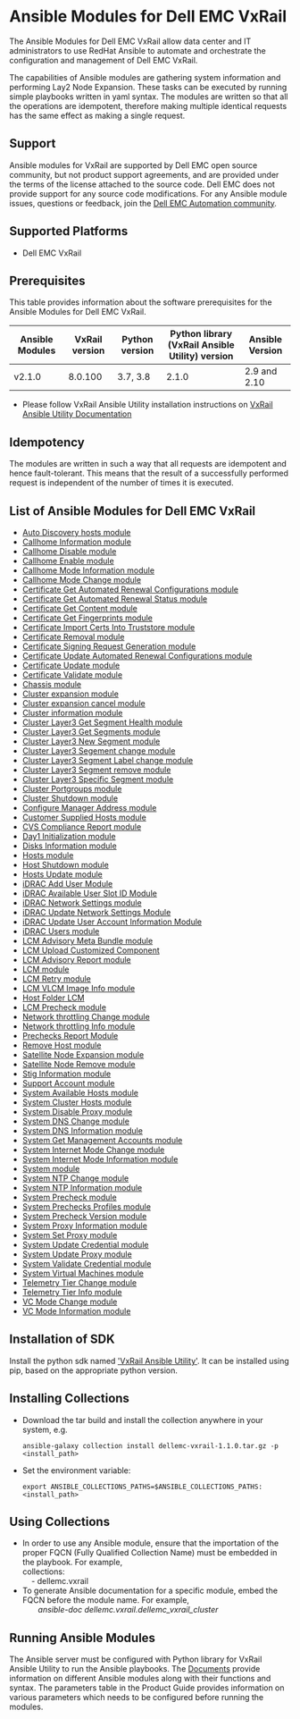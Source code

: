 # Ansible Modules for Dell EMC VxRail

The Ansible Modules for Dell EMC VxRail allow data center and IT administrators to use RedHat Ansible to automate and orchestrate the configuration and management of Dell EMC VxRail.

The capabilities of Ansible modules are gathering system information and performing Lay2 Node Expansion. These tasks can be executed by running simple playbooks written in yaml syntax. The modules are written so that all the operations are idempotent, therefore making multiple identical requests has the same effect as making a single request.

## Support
Ansible modules for VxRail are supported by Dell EMC open source community, but not product support agreements, and are provided under the terms of the license attached to the source code. Dell EMC does not provide support for any source code modifications. For any Ansible module issues, questions or feedback, join the [Dell EMC Automation community]( https://www.dell.com/community/Automation/bd-p/Automation ).

## Supported Platforms
  * Dell EMC VxRail

## Prerequisites
This table provides information about the software prerequisites for the Ansible Modules for Dell EMC VxRail.

| **Ansible Modules** | **VxRail version** | **Python version** | **Python library (VxRail Ansible Utility) version** | **Ansible Version** |
|---------------------|----------------|--------------------|----------------------------|-------------|
| v2.1.0 | 8.0.100 | 3.7, 3.8 | 2.1.0 | 2.9 and 2.10 |

  * Please follow VxRail Ansible Utility installation instructions on [VxRail Ansible Utility Documentation](https://github.com/dell/ansible-vxrail-utility)

## Idempotency
The modules are written in such a way that all requests are idempotent and hence fault-tolerant. This means that the result of a successfully performed request is independent of the number of times it is executed.

## List of Ansible Modules for Dell EMC VxRail
  * [Auto Discovery hosts module](./docs/Day1%20Auto%20Discovery%20Host%20Module.md)
  * [Callhome Information module](./docs/Callhome%20Information%20Module.md)
  * [Callhome Disable module](./docs/Callhome%20Disable%20Module.md)
  * [Callhome Enable module](./docs/Callhome%20Enable%20Module.md)
  * [Callhome Mode Information module](./docs/Callhome%20Mode%20Information%20Module.md)
  * [Callhome Mode Change module](./docs/Callhome%20Mode%20Change%20Module.md)
  * [Certificate Get Automated Renewal Configurations module](./docs/Certificate%20Get%20Automated%20Renewal%20Configurations%20Module.md)
  * [Certificate Get Automated Renewal Status module](./docs/Certificate%20Get%20Automated%20Renewal%20Status%20Module.md)
  * [Certificate Get Content module](./docs/Certificate%20Get%20Content%20module.md)
  * [Certificate Get Fingerprints module](./docs/Certificate%20Get%20Fingerprints%20module.md)
  * [Certificate Import Certs Into Truststore module](./docs/Certificate%20Import%20Certs%20Into%20Truststore%20module.md)
  * [Certificate Removal module](./docs/Certificate%20Removal%20module.md)
  * [Certificate Signing Request Generation module](./docs/Certificate%20CSR%20Module.md)
  * [Certificate Update Automated Renewal Configurations module](./docs/Certificate%20Update%20Automated%20Renewal%20Configurations%20Module.md)
  * [Certificate Update module](./docs/Certificate%20Update%20Module.md)
  * [Certificate Validate module](./docs/Certificate%20Validation%20Module.md)
  * [Chassis module](./docs/Chassis%20Module.md)
  * [Cluster expansion module](./docs/Cluster%20Expansion%20Module.md)
  * [Cluster expansion cancel module](./docs/Cluster%20Expansion%20Cancel%20Module.md)
  * [Cluster information module](./docs/Cluster%20Info%20Module.md)
  * [Cluster Layer3 Get Segment Health module](./docs/Cluster%20Layer3%20Get%20Segment%20Health%20module.md)
  * [Cluster Layer3 Get Segments module](./docs/Cluster%20Layer3%20Get%20Segments%20module.md)
  * [Cluster Layer3 New Segment module](./docs/Cluster%20Layer3%20New%20Segment%20module.md)
  * [Cluster Layer3 Segement change module](./docs/Cluster%20Layer3%20Segment%20change%20module.md)
  * [Cluster Layer3 Segment Label change module](./docs/Cluster%20Layer3%20Segment%20Label%20change%20module.md)
  * [Cluster Layer3 Segment remove module](./docs/Cluster%20Layer3%20Segment%20remove%20module.md)
  * [Cluster Layer3 Specific Segment module](./docs/Cluster%20Layer3%20Specific%20Segment%20module.md)
  * [Cluster Portgroups module](./docs/System%20Cluster-Portgroups%20Module.md)
  * [Cluster Shutdown module](./docs/Cluster%20Shutdown%20Module.md)
  * [Configure Manager Address module](./docs/Configure%20Manager%20Address%20module.md)
  * [Customer Supplied Hosts module](./docs/Customer%20Supplied%20Hosts%20Module.md)
  * [CVS Compliance Report module](./docs/CVS%20Compliance%20Report%20Module.md)
  * [Day1 Initialization module](./docs/Day1%20Initialization%20Module.md)
  * [Disks Information module](./docs/Disks%20Information%20Module.md)
  * [Hosts module](./docs/Hosts%20Module.md)
  * [Host Shutdown module](./docs/Host%20Shutdown%20Module.md)
  * [Hosts Update module](./docs/Hosts%20Update%20Module.md)
  * [iDRAC Add User Module](./docs/iDRAC%20Add%20User%20Module.md)
  * [iDRAC Available User Slot ID Module](./docs/iDRAC%20Available%20User%20Slot%20ID%20Module.md)
  * [iDRAC Network Settings module](./docs/iDRAC%20Network%20Settings%20Module.md)
  * [iDRAC Update Network Settings Module](./docs/iDRAC%20Update%20Network%20Settings%20Module.md)
  * [iDRAC Update User Account Information Module](./docs/iDRAC%20Update%20User%20Account.md)
  * [iDRAC Users module](./docs/iDRAC%20Users%20Module.md)
  * [LCM Advisory Meta Bundle module](./docs/LCM%20Advisory%20Meta%20Bundle%20Module.md)
  * [LCM Upload Customized Component](./docs/LCM%20Upload%20Customized%20Component.md)
  * [LCM Advisory Report module](./docs/LCM%20Advisory%20Report%20Module.md)
  * [LCM module](./docs/LCM%20Module.md)
  * [LCM Retry module](./docs/LCM%20Retry%20Module.md)
  * [LCM VLCM Image Info module](./docs/LCM%20VLCM%20Image%20Info%20Module.md)
  * [Host Folder LCM](./docs/Host%20Folder%20LCM.md)
  * [LCM Precheck module](./docs/LCM%20Precheck%20Module.md)
  * [Network throttling Change module](./docs/Bandwidth%20Throttling%20Change%20Module.md)
  * [Network throttling Info module](./docs/Bandwidth%20Throttling%20Information%20Module.md)
  * [Prechecks Report Module](./docs/Prechecks%20Report%20Module.md)
  * [Remove Host module](./docs/Remove%20Host%20Module.md)
  * [Satellite Node Expansion module](./docs/Satellite%20Node%20Expansion%20Module.md)
  * [Satellite Node Remove module](./docs/Satellite%20Node%20Remove%20Module.md)
  * [Stig Information module](./docs/Stig%20Information%20Module.md)
  * [Support Account module](./docs/Support%20Account%20Module.md)
  * [System Available Hosts module](./docs/System%20Available%20Hosts%20Module.md)
  * [System Cluster Hosts module](./docs/System%20Cluster%20Hosts%20Module.md)
  * [System Disable Proxy module](./docs/System%20Disable%20Proxy%20Module.md)
  * [System DNS Change module](./docs/DNS%20Change%20Module.md)
  * [System DNS Information module](./docs/DNS%20Information%20Module.md)
  * [System Get Management Accounts module](./docs/System%20Get%20Management%20Accounts%20Module.md)
  * [System Internet Mode Change module](./docs/System%20Internet%20Mode%20Change%20Module.md)
  * [System Internet Mode Information module](./docs/System%20Internet%20Mode%20Information%20Module.md)
  * [System module](./docs/System%20Module.md)
  * [System NTP Change module](./docs/NTP%20Change%20Module.md)
  * [System NTP Information module](./docs/NTP%20Information%20Module.md)
  * [System Precheck module](./docs/System%20Precheck%20Module.md)
  * [System Prechecks Profiles module](./docs/System%20Prechecks%20Profiles%20Module.md)
  * [System Precheck Version module](./docs/System%20Precheck%20Version%20Module.md)
  * [System Proxy Information module](./docs/System%20Proxy%20Information%20Module.md)
  * [System Set Proxy module](./docs/System%20Set%20Proxy%20Module.md)
  * [System Update Credential module](./docs/System%20Update%20Credential%20Module.md)
  * [System Update Proxy module](./docs/System%20Update%20Proxy%20Module.md)
  * [System Validate Credential module](./docs/System%20Validate%20Credential%20Module.md)
  * [System Virtual Machines module](./docs/System%20Virtual%20Machines%20Module.md)
  * [Telemetry Tier Change module](./docs/Telemetry%20Tier%20Change%20Module.md)
  * [Telemetry Tier Info module](./docs/Telemetry%20Tier%20Information%20Module.md)
  * [VC Mode Change module](./docs/VC%20Mode%20Change%20Module.md)
  * [VC Mode Information module](./docs/VC%20Mode%20Information%20Module.md)


## Installation of SDK

Install the python sdk named ['VxRail Ansible Utility'](https://github.com/dell/ansible-vxrail-utility). It can be installed using pip, based on the appropriate python version.

## Installing Collections

  * Download the tar build and install the collection anywhere in your system, e.g.

        ansible-galaxy collection install dellemc-vxrail-1.1.0.tar.gz -p <install_path>

  * Set the environment variable:

        export ANSIBLE_COLLECTIONS_PATHS=$ANSIBLE_COLLECTIONS_PATHS:<install_path>

## Using Collections

  * In order to use any Ansible module, ensure that the importation of the proper FQCN (Fully Qualified Collection Name) must be embedded in the playbook. For example,
<br>collections:
<br>&nbsp;&nbsp;&nbsp; - dellemc.vxrail
  * To generate Ansible documentation for a specific module, embed the FQCN before the module name. For example,
<br>&nbsp;&nbsp;&nbsp;&nbsp;&nbsp;&nbsp; *ansible-doc dellemc.vxrail.dellemc_vxrail_cluster*

## Running Ansible Modules

The Ansible server must be configured with Python library for VxRail Ansible Utility to run the Ansible playbooks. The [Documents]( https://github.com/dell/ansible-vxrail/tree/master/docs ) provide information on different Ansible modules along with their functions and syntax. The parameters table in the Product Guide provides information on various parameters which needs to be configured before running the modules.
